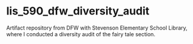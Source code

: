 # lis_590_dfw_diversity_audit
Artifact repository from DFW with Stevenson Elementary School Library, where I conducted a diversity audit of the fairy tale section.
